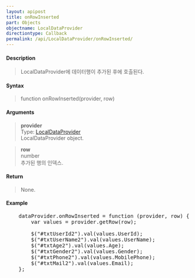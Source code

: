 ```yaml
---
layout: apipost
title: onRowInserted
part: Objects
objectname: LocalDataProvider
directiontype: Callback
permalink: /api/LocalDataProvider/onRowInserted/
---
```



#### Description

> LocalDataProvider에 데이터행이 추가된 후에 호출된다.

#### Syntax

> function onRowInserted(provider, row)

#### Arguments

> **provider**  
> Type: [LocalDataProvider](/api/LocalDataProvider/)  
> LocalDataProvider object.

> **row**  
> number  
> 추가된 행의 인덱스.

#### Return

> None.

#### Example

<pre class="prettyprint">
    dataProvider.onRowInserted = function (provider, row) {
        var values = provider.getRow(row);

        $("#txtUserId2").val(values.UserId);
        $("#txtUserName2").val(values.UserName);
        $("#txtAge2").val(values.Age);
        $("#txtGender2").val(values.Gender);
        $("#txtPhone2").val(values.MobilePhone);
        $("#txtMail2").val(values.Email);
    };
</pre>

